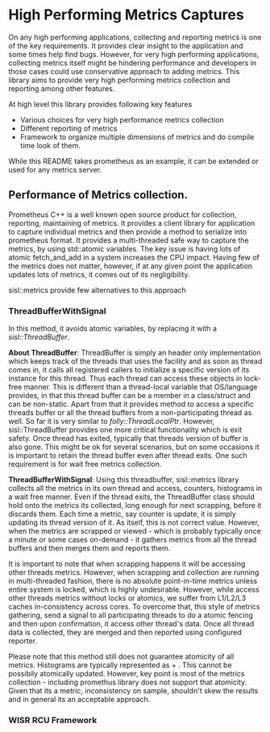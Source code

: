 # High Performing Metrics Captures
On any high performing applications, collecting and reporting metrics is one of the key requirements. It provides clear
insight to the application and some times help find bugs. However, for very high performing applications, collecting
metrics itself might be hindering performance and developers in those cases could use conservative approach to adding
metrics. This library aims to provide very high performing metrics collection and reporting among other features.

At high level this library provides following key features
* Various choices for very high performance metrics collection
* Different reporting of metrics
* Framework to organize multiple dimensions of metrics and do compile time look of them.

While this README takes prometheus as an example, it can be extended or used for any metrics server.

## Performance of Metrics collection. 
Prometheus C++ is a well known open source product for collection, reporting, maintaining of metrics. It provides a client
library for application to capture individual metrics and then provide a method to serialize into prometheus format. It
provides a multi-threaded safe way to capture the metrics, by using std::atomic variables. The key issue is having
lots of atomic fetch_and_add in a system increases the CPU impact. Having few of the metrics does not matter, however,
if at any given point the application updates lots of metrics, it comes out of its negligibility.

sisl::metrics provide few alternatives to this approach

### ThreadBufferWithSignal
In this method, it avoids atomic variables, by replacing it with a *sisl::ThreadBuffer*. 

**About ThreadBuffer**: ThreadBuffer is simply an header only implementation which keeps track of the threads that 
uses the facility and as soon as thread comes in, it calls all registered callers to initialize a specific version of 
its instance for this thread. Thus each thread can access these objects in lock-free manner. This is different than a 
thread-local variable that OS/language provides, in that this thread buffer can be a member in a class/struct and can be
non-static. Apart from that it provides method to access a specific threads buffer or all the thread buffers from a
non-participating thread as well. So far it is very similar to *folly::ThreadLocalPtr*. However, sisl::ThreadBuffer 
provides one more critical functionality which is exit safety. Once thread has exited, typically that threads version of
buffer is also gone. This might be ok for several scenarios, but on some occasions it is important to retain the thread 
buffer even after thread exits. One such requirement is for wait free metrics collection. 

**ThreadBufferWithSignal**: Using this threadbuffer, sisl::metrics library collects all the metrics in its own thread and access, counters, 
histograms in a wait free manner. Even if the thread exits, the ThreadBuffer class should hold onto the metrics
its collected, long enough for next scrapping, before it discards them. Each time a metric, say counter is update, it
is simply updating its thread version of it. As itself, this is not correct value. However, when the metrics are 
scrapped or viewed - which is probably typically once a minute or some cases on-demand - it gathers metrics from all
the thread buffers and then merges them and reports them.

It is important to note that when scrapping happens it will be accessing other threads metrics. However, when scrapping
and collection are running in multi-threaded fashion, there is no absolute point-in-time metrics unless entire system
is locked, which is highly undesirable. However, while access other threads metrics without locks or atomics, we 
suffer from L1/L2/L3 caches in-consistency across cores. To overcome that, this style of metrics gathering, send a
signal to all participating threads to do a atomic fencing and then upon confirmation, it access other thread's data.
Once all thread data is collected, they are merged and then reported using configured reporter.

Please note that this method still does not guarantee atomicity of all metrics. Histograms are typically represented
as <array of buckets> + <sum of all samples>. This cannot be possibily atomically updated. However, key point is
most of the metrics collection - including promethus library does not support that atomicity. Given that its a metric,
inconsistency on sample, shouldn't skew the results and in general its an acceptable approach.

### WISR RCU Framework

<More to be added soon>
